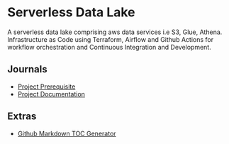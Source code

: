 # Serverless Data Lake

A serverless data lake comprising aws data services i.e S3, Glue, Athena. Infrastructure as Code using Terraform, Airflow and Github Actions for workflow orchestration and Continuous Integration and Development.

## Journals

- [Project Prerequisite](journal/prerequisite.md)
- [Project Documentation](journal/documentation.md)

## Extras

- [Github Markdown TOC Generator](http://ecotrust-canada.github.io/markdown-toc/)
